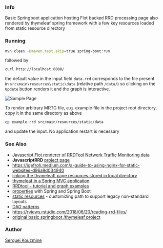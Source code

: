 ### Info

Basic Springboot application hosting Flot backed RRD processing  page also rendered by thymeleaf spring framework 
with a few key resources loaded from static resource directory


### Running
```sh
mvn clean -Dmaven.test.skip=true spring-boot:run
```
followed by

```sh
curl http://localhost:8080/
```

the default value in the input field `data.rrd` corresponds to the file present in `src\main\resources\static\data` (relative path `/data/`)
so clicking on the `Update` button renders it and the graph is interactive.

![Sample Page](https://github.com/sergueik/springboot_study/blob/master/basic-static-rrd-js/screenshots/capture-flot.png)

To render arbitrary MRTG file, e.g. example file in the project root directory, copy it in the same directory as above
```sh
cp example.rrd src/main/resources/static/data
```

and update the input. No application restart is necessary

### See Also

  * [Javascript Flot renderer of RRDTool Network Traffic Monitoring data](https://www.youtube.com/watch?v=yY9rbOHxwyg) 
  * __JavascriptRRD__ [project page](https://sourceforge.net/projects/javascriptrrd/)
  * https://jgefroh.medium.com/a-guide-to-using-nginx-for-static-websites-d96a9d034940
  * [linking the thymeleaft page resources stored in local directory](https://stackoverflow.com/questions/29460618/inserting-an-image-from-local-directory-in-thymeleaf-spring-framework-with-mave)
  * [thymeleaf in a Spring MVC application](https://www.baeldung.com/thymeleaf-in-spring-mvc)
  * [RRDtool - tutorial and graph examples](https://calomel.org/rrdtool.html)
  * [properties](https://www.baeldung.com/properties-with-spring) with Spring and Spring Boot
  * [static resources](https://www.baeldung.com/spring-mvc-static-resources) - customizing path to support legacy non-standard layouts
  * [DAO patterns](https://www.baeldung.com/java-dao-pattern)
  * https://rviews.rstudio.com/2018/06/20/reading-rrd-files/
  * [original basic springboot /thymeleaf project](https://github.com/kolorobot/spring-boot-thymeleaf)

### Author
[Serguei Kouzmine](kouzmine_serguei@yahoo.com)
